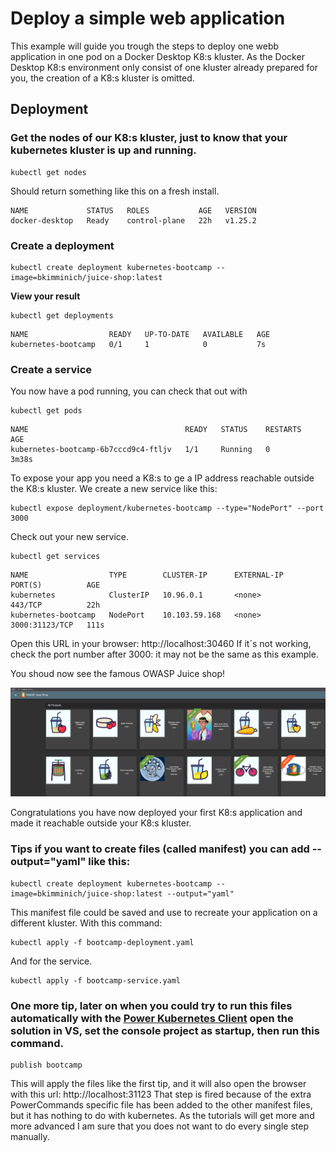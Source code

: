 # Deploy a simple web application
This example will guide you trough the steps to deploy one webb application in one pod on a Docker Desktop K8:s kluster. As the Docker Desktop K8:s environment only consist of one kluster already prepared for you, the creation of a K8:s kluster is omitted. 

## Deployment
### Get the nodes of our K8:s kluster, just to know that your kubernetes kluster is up and running.

``` 
kubectl get nodes
```
Should return something like this on a fresh install.
``` 
NAME             STATUS   ROLES           AGE   VERSION
docker-desktop   Ready    control-plane   22h   v1.25.2
``` 
### Create a deployment
``` 
kubectl create deployment kubernetes-bootcamp --image=bkimminich/juice-shop:latest
``` 
**View your result**
``` 
kubectl get deployments
``` 
``` 
NAME                  READY   UP-TO-DATE   AVAILABLE   AGE
kubernetes-bootcamp   0/1     1            0           7s
``` 
### Create a service
You now have a pod running, you can check that out with 
``` 
kubectl get pods
``` 
``` 
NAME                                   READY   STATUS    RESTARTS   AGE
kubernetes-bootcamp-6b7cccd9c4-ftljv   1/1     Running   0          3m38s
``` 
To expose your app you need a K8:s to ge a IP address reachable outside the K8:s kluster.
We create a new service like this:
``` 
kubectl expose deployment/kubernetes-bootcamp --type="NodePort" --port 3000
```
Check out your new service.
``` 
kubectl get services
```
``` 
NAME                  TYPE        CLUSTER-IP      EXTERNAL-IP   PORT(S)          AGE
kubernetes            ClusterIP   10.96.0.1       <none>        443/TCP          22h
kubernetes-bootcamp   NodePort    10.103.59.168   <none>        3000:31123/TCP   111s
``` 
Open this URL in your browser: http://localhost:30460
If it´s not working, check the port number after 3000: it may not be the same as this example.

You shoud now see the famous OWASP Juice shop!

![Alt text](images/tutorial_1_1.png?raw=true "OWASP Juice Shop")

Congratulations you have now deployed your first K8:s application and made it reachable outside your K8:s kluster.

### Tips if you want to create files (called manifest) you can add --output="yaml" like this:
```
kubectl create deployment kubernetes-bootcamp --image=bkimminich/juice-shop:latest --output="yaml"
```
This manifest file could be saved and use to recreate your application on a different kluster. With this command:
```
kubectl apply -f bootcamp-deployment.yaml
```
And for the service.
```
kubectl apply -f bootcamp-service.yaml
```
### One more tip, later on when you could try to run this files automatically with the  [Power Kubernetes Client](../PowerKubernetesClient/) open the solution in VS, set the console project as startup, then run this command.
```
publish bootcamp
```
This will apply the files like the first tip, and it will also open the browser with this url: http://localhost:31123
That step is fired because of the extra PowerCommands specific file has been added to the other manifest files, but it has nothing to do with kubernetes.
As the tutorials will get more and more advanced I am sure that you does not want to do every single step manually.
